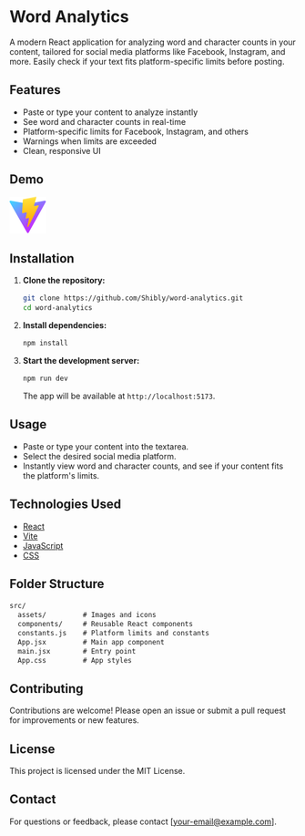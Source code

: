 # Word Analytics

A modern React application for analyzing word and character counts in your content, tailored for social media platforms like Facebook, Instagram, and more. Easily check if your text fits platform-specific limits before posting.

## Features
- Paste or type your content to analyze instantly
- See word and character counts in real-time
- Platform-specific limits for Facebook, Instagram, and others
- Warnings when limits are exceeded
- Clean, responsive UI

## Demo
![App Screenshot](public/vite.svg)

## Installation

1. **Clone the repository:**
   ```bash
   git clone https://github.com/Shibly/word-analytics.git
   cd word-analytics
   ```
2. **Install dependencies:**
   ```bash
   npm install
   ```
3. **Start the development server:**
   ```bash
   npm run dev
   ```
   The app will be available at `http://localhost:5173`.

## Usage
- Paste or type your content into the textarea.
- Select the desired social media platform.
- Instantly view word and character counts, and see if your content fits the platform's limits.

## Technologies Used
- [React](https://react.dev/)
- [Vite](https://vitejs.dev/)
- [JavaScript](https://developer.mozilla.org/en-US/docs/Web/JavaScript)
- [CSS](https://developer.mozilla.org/en-US/docs/Web/CSS)

## Folder Structure
```
src/
  assets/         # Images and icons
  components/     # Reusable React components
  constants.js    # Platform limits and constants
  App.jsx         # Main app component
  main.jsx        # Entry point
  App.css         # App styles
```

## Contributing
Contributions are welcome! Please open an issue or submit a pull request for improvements or new features.

## License
This project is licensed under the MIT License.

## Contact
For questions or feedback, please contact [your-email@example.com].

